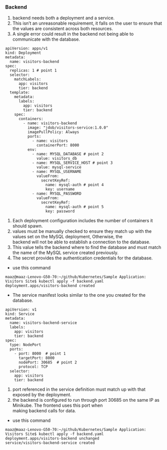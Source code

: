 ### Backend     
1. backend needs both a deployment and a service.  
2. This isn’t an unreasonable requirement, it falls on the user to ensure that the values are consistent across both resources.  
3. A single error could result in the backend not being able to communicate with the database.  
``` 
apiVersion: apps/v1
kind: Deployment
metadata:
  name: visitors-backend
spec:
  replicas: 1 # point 1
  selector:
    matchLabels:
      app: visitors
      tier: backend
  template:
    metadata:
      labels:
        app: visitors
        tier: backend
    spec:
      containers:
        - name: visitors-backend
          image: "jdob/visitors-service:1.0.0"
          imagePullPolicy: Always
          ports:
            - name: visitors
              containerPort: 8000
          env:
            - name: MYSQL_DATABASE # point 2
              value: visitors_db
            - name: MYSQL_SERVICE_HOST # point 3
              value: mysql-service
            - name: MYSQL_USERNAME
              valueFrom:
                secretKeyRef:
                  name: mysql-auth # point 4
                  key: username
            - name: MYSQL_PASSWORD
              valueFrom:
                secretKeyRef:
                  name: mysql-auth # point 5  
                  key: password
```  
1. Each deployment configuration includes the number of containers it should spawn.  
2. values must be manually checked to ensure they match up with the values set on the MySQL deployment, Otherwise, the   
backend will not be able to establish a connection to the database.  
3. This value tells the backend where to find the database and must match the name of the MySQL service created previously.    
4. The secret provides the authentication credentials for the database.    
* use this command   
``` 
maaz@maaz-Lenovo-G50-70:~/github/Kubernetes/Sample Application: Visitors Site$ kubectl apply -f backend.yaml 
deployment.apps/visitors-backend created
```

* The service manifest looks similar to the one you created for the database.  
``` 
apiVersion: v1
kind: Service
metadata:
  name: visitors-backend-service
  labels:
    app: visitors
    tier: backend
spec:
  type: NodePort
  ports:
    - port: 8000  # point 1
      targetPort: 8000
      nodePort: 30685  # point 2
      protocol: TCP
  selector:
    app: visitors
    tier: backend
```
1. port referenced in the service definition must match up with that exposed by the deployment.  
2. the backend is configured to run through port 30685 on the same IP as Minikube. The frontend uses this port when   
making backend calls for data.     
* use this command       
``` 
maaz@maaz-Lenovo-G50-70:~/github/Kubernetes/Sample Application: Visitors Site$ kubectl apply -f backend.yaml 
deployment.apps/visitors-backend unchanged
service/visitors-backend-service created
``` 